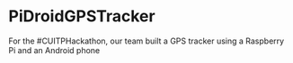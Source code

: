 PiDroidGPSTracker
=================

For the #CUITPHackathon, our team built a GPS tracker using a Raspberry Pi and an Android phone
